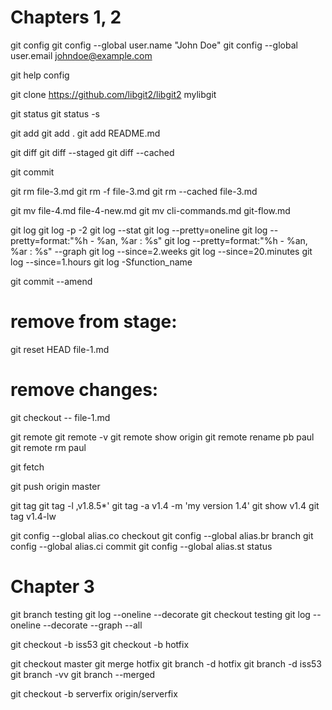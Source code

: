 # Chapters 1, 2
git config
git config --global user.name "John Doe"
git config --global user.email johndoe@example.com

git help config

git clone https://github.com/libgit2/libgit2 mylibgit

git status
git status -s

git add
git add .
git add README.md

git diff
git diff --staged
git diff --cached

git commit

git rm file-3.md
git rm -f file-3.md
git rm --cached file-3.md

git mv file-4.md file-4-new.md
git mv cli-commands.md git-flow.md

git log
git log -p -2
git log --stat
git log --pretty=oneline
git log --pretty=format:"%h - %an, %ar : %s"
git log --pretty=format:"%h - %an, %ar : %s" --graph
git log --since=2.weeks
git log --since=20.minutes
git log --since=1.hours
git log -Sfunction_name

git commit --amend

# remove from stage:
git reset HEAD file-1.md

# remove changes:
git checkout -- file-1.md

git remote
git remote -v
git remote show origin
git remote rename pb paul
git remote rm paul

git fetch

git push origin master

git tag
git tag -l ‚v1.8.5*'
git tag -a v1.4 -m 'my version 1.4'
git show v1.4
git tag v1.4-lw

git config --global alias.co checkout
git config --global alias.br branch
git config --global alias.ci commit
git config --global alias.st status

# Chapter 3
git branch testing
git log --oneline --decorate
git checkout testing
git log --oneline --decorate --graph --all

git checkout -b iss53
git checkout -b hotfix

git checkout master
git merge hotfix
git branch -d hotfix
git branch -d iss53
git branch -vv
git branch --merged

git checkout -b serverfix origin/serverfix
